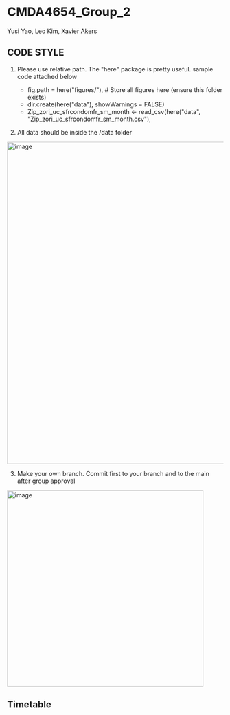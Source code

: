 # CMDA4654_Group_2
Yusi Yao, Leo Kim, Xavier Akers

## CODE STYLE
1. Please use relative path. The "here" package is pretty useful. sample code attached below
   - fig.path = here("figures/"),  # Store all figures here (ensure this folder exists)
   - dir.create(here("data"), showWarnings = FALSE)
   - Zip_zori_uc_sfrcondomfr_sm_month <- read_csv(here("data", "Zip_zori_uc_sfrcondomfr_sm_month.csv"),
     
2. All data should be inside the /data folder
<img width="750" alt="image" src="https://github.com/user-attachments/assets/c985c1e0-82a9-41a0-846b-94db0be53124" />

3. Make your own branch. Commit first to your branch and to the main after group approval
<img width="457" alt="image" src="https://github.com/user-attachments/assets/ef01d9f7-80dc-407d-a4db-e9ac0a7b939c" />

## Timetable


